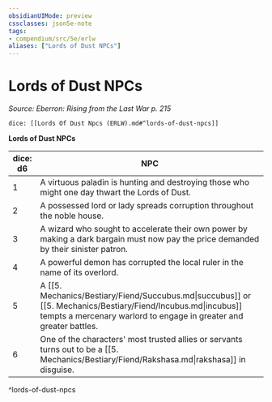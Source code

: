 ```yaml
---
obsidianUIMode: preview
cssclasses: json5e-note
tags:
- compendium/src/5e/erlw
aliases: ["Lords of Dust NPCs"]
---
```

# Lords of Dust NPCs
*Source: Eberron: Rising from the Last War p. 215* 

`dice: [[Lords Of Dust Npcs (ERLW).md#^lords-of-dust-npcs]]`

**Lords of Dust NPCs**

| dice: d6 | NPC |
|----------|-----|
| 1 | A virtuous paladin is hunting and destroying those who might one day thwart the Lords of Dust. |
| 2 | A possessed lord or lady spreads corruption throughout the noble house. |
| 3 | A wizard who sought to accelerate their own power by making a dark bargain must now pay the price demanded by their sinister patron. |
| 4 | A powerful demon has corrupted the local ruler in the name of its overlord. |
| 5 | A [[5. Mechanics/Bestiary/Fiend/Succubus.md\|succubus]] or [[5. Mechanics/Bestiary/Fiend/Incubus.md\|incubus]] tempts a mercenary warlord to engage in greater and greater battles. |
| 6 | One of the characters' most trusted allies or servants turns out to be a [[5. Mechanics/Bestiary/Fiend/Rakshasa.md\|rakshasa]] in disguise. |
^lords-of-dust-npcs
